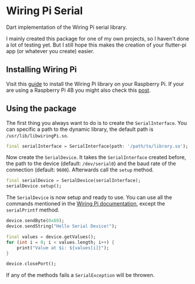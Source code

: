 # Wiring Pi Serial

Dart implementation of the Wiring Pi serial library.

I mainly created this package for one of my own projects, so I haven't done a lot of testing yet. But I still hope this makes the creation of your flutter-pi app (or whatever you create) easier.

## Installing Wiring Pi

Visit this [guide](http://wiringpi.com/download-and-install/) to install the Wiring Pi library on your Raspberry Pi. If your are using a Raspberry Pi 4B you might also check this [post](http://wiringpi.com/wiringpi-updated-to-2-52-for-the-raspberry-pi-4b/).

## Using the package

The first thing you always want to do is to create the `SerialInterface`. You can specific a path to the dynamic library, the default path is `/usr/lib/libwiringPi.so`.
```dart
final serialInterface = SerialInterface(path: '/path/to/library.so');
```

Now create the `SerialDevice`. It takes the `SerialInterface` created before, the path to the device (default: `/dev/serial0`) and the baud rate of the connection (default: `9600`). Afterwards call the `setup` method.
```dart
final serialDevice = SerialDevice(serialInterface);
serialDevice.setup();
```

The `SerialDevice` is now setup and ready to use. You can use all the commands mentioned in the [Wiring Pi documentation](http://wiringpi.com/reference/serial-library/), except the `serialPrintf` method.
```dart
device.sendByte(0x69);
device.sendString("Hello Serial Device!");

final values = device.getValues();
for (int i = 0; i < values.length; i++) {
    print("Value at $i: ${values[i]}");
}

device.closePort();
```

If any of the methods fails a `SerialException` will be throwen.
